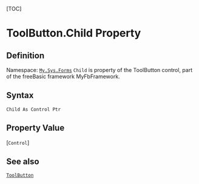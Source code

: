 [TOC]
# ToolButton.Child Property

## Definition
Namespace: [`My.Sys.Forms`](My.Sys.Forms.md)
`Child` is property of the ToolButton control, part of the freeBasic framework MyFbFramework.
## Syntax
```freeBasic
Child As Control Ptr
```
## Property Value
[`Control`]
## See also
[`ToolButton`](ToolButton.md)
